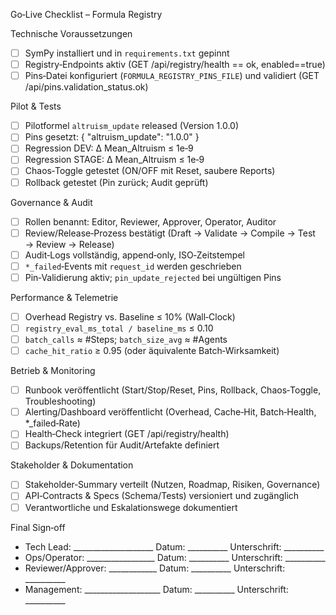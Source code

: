 Go‑Live Checklist – Formula Registry

Technische Voraussetzungen
- [ ] SymPy installiert und in `requirements.txt` gepinnt
- [ ] Registry‑Endpoints aktiv (GET /api/registry/health == ok, enabled==true)
- [ ] Pins‑Datei konfiguriert (`FORMULA_REGISTRY_PINS_FILE`) und validiert (GET /api/pins.validation_status.ok)

Pilot & Tests
- [ ] Pilotformel `altruism_update` released (Version 1.0.0)
- [ ] Pins gesetzt: { "altruism_update": "1.0.0" }
- [ ] Regression DEV: Δ Mean_Altruism ≤ 1e‑9
- [ ] Regression STAGE: Δ Mean_Altruism ≤ 1e‑9
- [ ] Chaos‑Toggle getestet (ON/OFF mit Reset, saubere Reports)
- [ ] Rollback getestet (Pin zurück; Audit geprüft)

Governance & Audit
- [ ] Rollen benannt: Editor, Reviewer, Approver, Operator, Auditor
- [ ] Review/Release‑Prozess bestätigt (Draft → Validate → Compile → Test → Review → Release)
- [ ] Audit‑Logs vollständig, append‑only, ISO‑Zeitstempel
- [ ] `*_failed`‑Events mit `request_id` werden geschrieben
- [ ] Pin‑Validierung aktiv; `pin_update_rejected` bei ungültigen Pins

Performance & Telemetrie
- [ ] Overhead Registry vs. Baseline ≤ 10% (Wall‑Clock)
- [ ] `registry_eval_ms_total / baseline_ms` ≤ 0.10
- [ ] `batch_calls` ≈ #Steps; `batch_size_avg` ≈ #Agents
- [ ] `cache_hit_ratio` ≥ 0.95 (oder äquivalente Batch‑Wirksamkeit)

Betrieb & Monitoring
- [ ] Runbook veröffentlicht (Start/Stop/Reset, Pins, Rollback, Chaos‑Toggle, Troubleshooting)
- [ ] Alerting/Dashboard veröffentlicht (Overhead, Cache‑Hit, Batch‑Health, *_failed‑Rate)
- [ ] Health‑Check integriert (GET /api/registry/health)
- [ ] Backups/Retention für Audit/Artefakte definiert

Stakeholder & Dokumentation
- [ ] Stakeholder‑Summary verteilt (Nutzen, Roadmap, Risiken, Governance)
- [ ] API‑Contracts & Specs (Schema/Tests) versioniert und zugänglich
- [ ] Verantwortliche und Eskalationswege dokumentiert

Final Sign‑off
- Tech Lead: ____________________   Datum: __________   Unterschrift: __________
- Ops/Operator: _________________   Datum: __________   Unterschrift: __________
- Reviewer/Approver: ____________   Datum: __________   Unterschrift: __________
- Management: ___________________   Datum: __________   Unterschrift: __________
